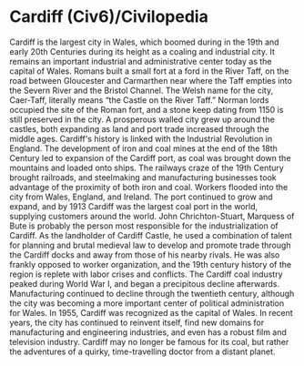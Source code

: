 # Cardiff (Civ6)/Civilopedia

Cardiff is the largest city in Wales, which boomed during in the 19th and early 20th Centuries during its height as a coaling and industrial city. It remains an important industrial and administrative center today as the capital of Wales.
Romans built a small fort at a ford in the River Taff, on the road between Gloucester and Carmarthen near where the Taff empties into the Severn River and the Bristol Channel. The Welsh name for the city, Caer-Taff, literally means “the Castle on the River Taff.” Norman lords occupied the site of the Roman fort, and a stone keep dating from 1150 is still preserved in the city. A prosperous walled city grew up around the castles, both expanding as land and port trade increased through the middle ages.
Cardiff's history is linked with the Industrial Revolution in England. The development of iron and coal mines at the end of the 18th Century led to expansion of the Cardiff port, as coal was brought down the mountains and loaded onto ships. The railways craze of the 19th Century brought railroads, and steelmaking and manufacturing businesses took advantage of the proximity of both iron and coal. Workers flooded into the city from Wales, England, and Ireland. The port continued to grow and expand, and by 1913 Cardiff was the largest coal port in the world, supplying customers around the world.
John Chrichton-Stuart, Marquess of Bute is probably the person most responsible for the industrialization of Cardiff. As the landholder of Cardiff Castle, he used a combination of talent for planning and brutal medieval law to develop and promote trade through the Cardiff docks and away from those of his nearby rivals. He was also frankly opposed to worker organization, and the 19th century history of the region is replete with labor crises and conflicts.
The Cardiff coal industry peaked during World War I, and began a precipitous decline afterwards. Manufacturing continued to decline through the twentieth century, although the city was becoming a more important center of political administration for Wales. In 1955, Cardiff was recognized as the capital of Wales. In recent years, the city has continued to reinvent itself, find new domains for manufacturing and engineering industries, and even has a robust film and television industry. Cardiff may no longer be famous for its coal, but rather the adventures of a quirky, time-travelling doctor from a distant planet.